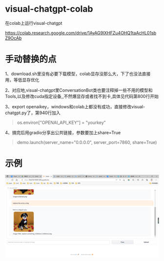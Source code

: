 # visual-chatgpt-colab
在colab上运行visual-chatgpt

https://colab.research.google.com/drive/1AyAG9lXHFZu4OHQ1taAcHL01sbZ9OcAb

# 手动替换的点
1、download.sh里没有必要下载模型，colab显存没那么大，下了也没法直接用，等低显存优化

2、对应地,visual-chatgpt里ConversationBot类也要注释掉一些不用的模型和Tools,以及修改cuda指定设备,,不然爆显存或者找不到卡,具体见代码第800行开始

3、export openaikey，windows和colab上都没有成功，直接修改visual-chatgpt.py了，第940行加入
>os.environ["OPENAI_API_KEY"] = "yourkey"

4、搞完后用gradio分享出公共链接，参数要加上share=True
>demo.launch(server_name="0.0.0.0", server_port=7860, share=True)

# 示例
![image](https://github.com/myrzx/visual-chatgpt-colab/blob/main/vis2.png)
